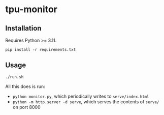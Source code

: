 # tpu-monitor

## Installation
Requires Python >= 3.11.

```
pip install -r requirements.txt
```

## Usage
```
./run.sh
```

All this does is run:
- `python monitor.py`, which periodically writes to `serve/index.html`
- `python -m http.server -d serve`, which serves the contents of `serve/` on port 8000